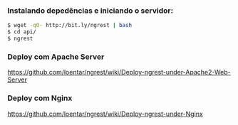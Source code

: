 ### Instalando depedências e iniciando o servidor:

```sh
$ wget -qO- http://bit.ly/ngrest | bash
$ cd api/
$ ngrest
```

### Deploy com Apache Server
https://github.com/loentar/ngrest/wiki/Deploy-ngrest-under-Apache2-Web-Server

### Deploy com Nginx
https://github.com/loentar/ngrest/wiki/Deploy-ngrest-under-Nginx

